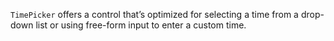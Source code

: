 `TimePicker` offers a control that’s optimized for selecting a time from a drop-down list or using free-form input to enter a custom time.

